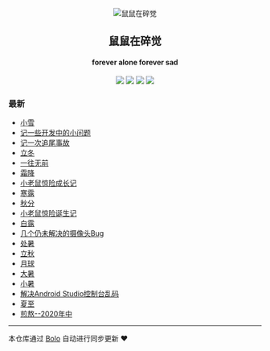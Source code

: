 <p align="center"><img alt="鼠鼠在碎觉" src="https://www.sszsj.top/images/favicon.png"></p><h2 align="center">
鼠鼠在碎觉
</h2>

<h4 align="center">forever alone forever sad</h4>
<p align="center"><a title="鼠鼠在碎觉" target="_blank" href="https://github.com/csfwff/bolo-blog"><img src="https://img.shields.io/github/last-commit/csfwff/bolo-blog.svg?style=flat-square&color=FF9900"></a>
<a title="GitHub repo size in bytes" target="_blank" href="https://github.com/csfwff/bolo-blog"><img src="https://img.shields.io/github/repo-size/csfwff/bolo-blog.svg?style=flat-square"></a>
<a title="Bolo Version" target="_blank" href="https://github.com/adlered/bolo-solo"><img src="https://img.shields.io/badge/bolo-v2.1 稳定版-f1e05a.svg?style=flat-square&color=blueviolet"></a>
<a title="Hits" target="_blank" href="https://github.com/88250/hits"><img src="https://hits.b3log.org/csfwff/bolo-blog.svg"></a></p>

### 最新

* [小雪](https://sszsj.top/articles/2020/11/23/1606097521488.html)
* [记一些开发中的小问题](https://sszsj.top/articles/2020/11/19/1605765709972.html)
* [记一次追尾事故](https://sszsj.top/articles/2020/11/10/1604989504426.html)
* [立冬](https://sszsj.top/articles/2020/11/06/1604647066098.html)
* [一往无前](https://sszsj.top/articles/2020/10/10/1602293382243.html)
* [霜降](https://sszsj.top/articles/2020/10/21/1603280887949.html)
* [小老鼠惊险成长记](https://sszsj.top/articles/2020/10/14/1602638793372.html)
* [寒露](https://sszsj.top/articles/2020/10/08/1602160578584.html)
* [秋分](https://sszsj.top/articles/2020/09/22/1600779564582.html)
* [小老鼠惊险诞生记](https://sszsj.top/articles/2020/09/20/1600608317739.html)
* [白露](https://sszsj.top/articles/2020/09/07/1599459829614.html)
* [几个仍未解决的摄像头Bug](https://sszsj.top/articles/2020/09/02/1599037000020.html)
* [处暑](https://sszsj.top/articles/2020/08/21/1597995221991.html)
* [立秋](https://sszsj.top/articles/2020/08/07/1596775180835.html)
* [月球](https://sszsj.top/articles/2020/07/31/1596162836163.html)
* [大暑](https://sszsj.top/articles/2020/07/16/1594889698546.html)
* [小暑](https://sszsj.top/articles/2020/07/06/1594014031311.html)
* [解决Android Studio控制台乱码](https://sszsj.top/articles/2020/07/03/1593752646951.html)
* [夏至](https://sszsj.top/articles/2020/06/21/1592717601608.html)
* [煎熬--2020年中](https://sszsj.top/articles/2020/06/04/1591246385311.html)



---

本仓库通过 [Bolo](https://github.com/adlered/bolo-solo) 自动进行同步更新 ❤️ 